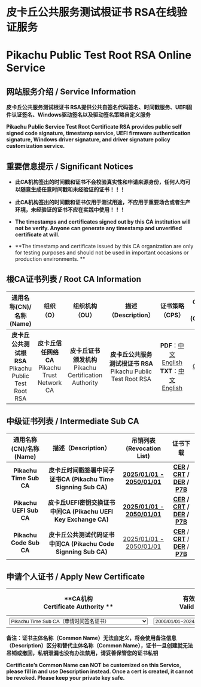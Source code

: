 # 皮卡丘公共服务测试根证书 RSA在线验证服务

# Pikachu Public Test Root RSA Online Service



## 网站服务介绍 / Service Information

**皮卡丘公共服务测试根证书 RSA提供公共自签名代码签名、时间戳服务、UEFI固件认证签名、Windows驱动签名以及驱动签名策略自定义服务**

**Pikachu Public Service Test Root Certificate RSA provides public self signed code signature, timestamp service, UEFI firmware authentication signature, Windows driver signature, and driver signature policy customization service.**

## 重要信息提示 / Significant Notices

- **此CA机构签出的时间戳和证书不会校验真实性和申请来源身份，任何人均可以随意生成任意时间戳和未经验证的证书！！！**

- **此CA机构签出的时间戳和证书仅用于测试用途，不应用于重要场合或者生产环境，未经验证的证书不应在实践中使用！！！**

- **The timestamps and certificates signed out by this CA institution will not be verify. Anyone can generate any timestamp and unverified certificate at will**.
- **The timestamp and certificate issued by this CA organization are only for testing purposes and should not be used in important occasions or production environments. **

## 根CA证书列表 / Root CA Information

|                 通用名称(CN)/名称(Name)                  |                     组织（O）                     |                       组织机构（OU）                       |                     描述（Description）                      |                       证书策略（CPS）                        |       OCSP服务<br/>(OCSP)        |       吊销列表<br/>(CRL List)        |                   下载证书<br/>(Download)                    | 导入证书<br/>Setup CA  |
| :------------------------------------------------------: | :-----------------------------------------------: | :--------------------------------------------------------: | :----------------------------------------------------------: | :----------------------------------------------------------: | :------------------------------: | :----------------------------------: | :----------------------------------------------------------: | ---------------------- |
| **皮卡丘公共测试根RSA**<br/>Pikachu Public Test Root RSA | **皮卡丘信任网络CA**<br/>Pikachu Trust Network CA | **皮卡丘证书颁发机构**<br/>Pikachu Certification Authority | **皮卡丘公共服务测试根证书 RSA**<br/>Pikachu Public Test Root RSA | **PDF**：[中文](CPS-CN.pdf)  [English](CPS-EN.pdf)<br/>**TXT**：[中文](CPS-CN.html)  [English](CPS-EN.html) | [OCSP](https://test.ocsps.us.kg) | [2025-2050](certs/rootca/rootca.crl) | **[CER](certs/rootca/rootca.cer)** **[CRT](certs/rootca/rootca.crt)** **[DER](certs/rootca/rootca.der)** **[P7B](certs/rootca/rootca.p7b)** | [Windows](Setupca.zip) |

## 中级证书列表 / Intermediate Sub CA

| **通用名称(CN)/名称(Name)** |                   **描述（Description）**                    |           **吊销列表<br/>(Revocation List)**           |                         **证书下载**                         |
| :-------------------------: | :----------------------------------------------------------: | :----------------------------------------------------: | :----------------------------------------------------------: |
|   **Pikachu Time Sub CA**   | **皮卡丘时间戳签署中间子证书CA (Pikachu Time Signning Sub CA)** | **[2025/01/01 - 2050/01/01](certs/timeca/timeca.crl)** | **[CER](certs/timeca/timeca.cer)  / [CRT](certs/timeca/timeca.crt)  / [DER](certs/timeca/timeca.der) / [P7B](certs/timeca/timeca.p7b)** |
|   **Pikachu UEFI Sub CA**   | **皮卡丘UEFI密钥交换证书中间CA (Pikachu UEFI Key Exchange CA)** | **[2025/01/01 - 2050/01/01](certs/uefica/uefica.crl)** | **[CER](certs/uefica/uefica.cer)  / [CRT](certs/uefica/uefica.crt)  / [DER](certs/uefica/uefica.der) / [P7B](certs/uefica/uefica.p7b)** |
|   **Pikachu Code Sub CA**   | **皮卡丘公共测试代码证书中间CA (Pikachu Code Signning Sub CA)** |   [2025/01/01 - 2050/01/01](certs/codeca/codeca.crl)   | **[CER](certs/codeca/codeca.cer)**  / **[CRT](certs/codeca/codeca.crt)**  / **[DER](certs/codeca/codeca.der)** / **[P7B](certs/codeca/codeca.p7b)** |

## 申请个人证书 / Apply New Certificate

|            **CA机构<br/>Certificate Authority **             |                 **有效时间 <br/>Valid Time**                 | **邮件地址<br/>Email Address**                               | **国家<br/>Country**                                         | **省份<br/>State**                                           | **城市<br/>Location**                                        | **组织<br/>Organization**                                    | **组织单元<br/>Org Unit**                                    |                 **备注信息<br/>Description**                 |                   **提交申请<br/>Submit**                    |
| :----------------------------------------------------------: | :----------------------------------------------------------: | ------------------------------------------------------------ | ------------------------------------------------------------ | ------------------------------------------------------------ | ------------------------------------------------------------ | ------------------------------------------------------------ | ------------------------------------------------------------ | :----------------------------------------------------------: | :----------------------------------------------------------: |
| <select id="ca_name" name="ca_name" style="width: 370px" data-placeholder="选择项目" required><option value="time">**Pikachu Time Sub CA**（申请时间签名证书）</option> <option value="uefi">**Pikachu UEFI Sub CA**（申请UEFI签名证书）</option><option value="code">**Pikachu Code Sub CA**（申请时间代码证书）</option></select> | <select id="va_time" name="va_time" style="width: 220px" data-placeholder="选择项目" required><option value="1">**2000/01/01~2024/12/31**</option><option value="2">**2025/01/01~2049/12/31**</option><option value="3">**2050/01/01~2074/12/31**</option><option value="4">**2075/01/01~2099/12/31**</option></select> | <input id="in_mail" type="text"  name="in_mail"  style="width: 100px;text-align: center;"> | <input id="in_code" type="text" maxlength="2" name="in_code" placeholder="CN" value="CN"  style="width: 60px;text-align: center;"> | <input id="in_main" type="text" name="in_main" style="width: 100px"> | <input id="in_subs" type="text" name="in_subs" style="width: 100px"> | <input id="in_orgs" type="text" name="in_orgs" style="width: 100px"> | <input id="in_orgu" type="text" name="in_orgu" style="width: 100px"> | <input id="in_data" type="text" name="in_data" style="width: 200px"> | <input type="button" value="确认申请(Submit)" onclick="ca_post()" /> |

**备注：证书主体名称（Common Name）无法自定义，将会使用备注信息（Description）区分和替代主体名称（Common Name），证书一旦创建就无法吊销或撤回，私钥泄漏也没有办法禁用，请妥善保管您的证书私钥**

**Certificate’s Common Name can NOT be customized on this Service, please fill in and use Description instead. Once a cert is created, it cannot be revoked. Please keep your private key safe.**



<script>
function ca_post(parameters) {
  var ca_name_obj = document.getElementById("ca_name");
  var va_time_obj = document.getElementById("va_time");
  var in_data_obj = document.getElementById("in_data");
  var in_code_obj = document.getElementById("in_code");
  var in_main_obj = document.getElementById("in_main");
  var in_subs_obj = document.getElementById("in_subs");
  var in_orgs_obj = document.getElementById("in_orgs");
  var in_orgu_obj = document.getElementById("in_orgu");
  var in_mail_obj = document.getElementById("in_mail");
  var ca_name_txt = ca_name_obj.value;
  var va_time_txt = va_time_obj.value;
  var in_data_txt = in_data_obj.value;
  var in_code_txt = in_code_obj.value;
  var in_main_txt = in_main_obj.value;
  var in_subs_txt = in_subs_obj.value;
  var in_orgs_txt = in_orgs_obj.value;
  var in_orgu_txt = in_orgu_obj.value;
  var in_mail_txt = in_mail_obj.value;
  if(ca_name_txt.length<=0){
      window.alert("请选择颁发机构\nPlease select the Certificate Authority.");
      return False;
  }
  if(va_time_txt.length<=0){
      window.alert("请选择有效时间\nPlease select an Valid Time.");
      return False;
  }
  if(in_mail_txt.length<=0){
      window.alert("请填写邮件地址\nPlease fill in the Email Address.");
      return False;
  }
  if(in_main_txt.length<=0){
      window.alert("请填写所在省份\nPlease fill in the State where you are located.");
      return False;
  }
  if(in_subs_txt.length<=0){
      window.alert("请填写所在城市\nPlease fill in the Location where you are located.");
      return False;
  }
  if(in_orgs_txt.length<=0){
      window.alert("请填写您的组织\nPlease fill in your Organization.");
      return False;
  }
  if(in_orgu_txt.length<=0){
      window.alert("请填写您的部门\nPlease fill in your Organizational Unit.");
      return False;
  }
  if(in_data_txt.length<=0){
      window.alert("请填写备注信息\nPlease fill in your Description.");
      return False;
  }
  if(/^[A-Z]{2}$/.test(in_code_txt)){
      window.location.href = "https://post.certs.us.kg/?ca_name="+ca_name_txt+"&va_time="+va_time_txt+"&in_data="+in_data_txt+"&in_code="+in_code_txt+"&in_main="+in_main_txt+"&in_subs="+in_subs_txt+"&in_orgs="+in_orgs_txt+"&in_orgu="+in_orgu_txt+"&in_mail="+in_mail_txt;
  }else{
      window.alert("国家字段必须是两位大写字母\nThe country must be two capital letters.");
  }
}
</script>
